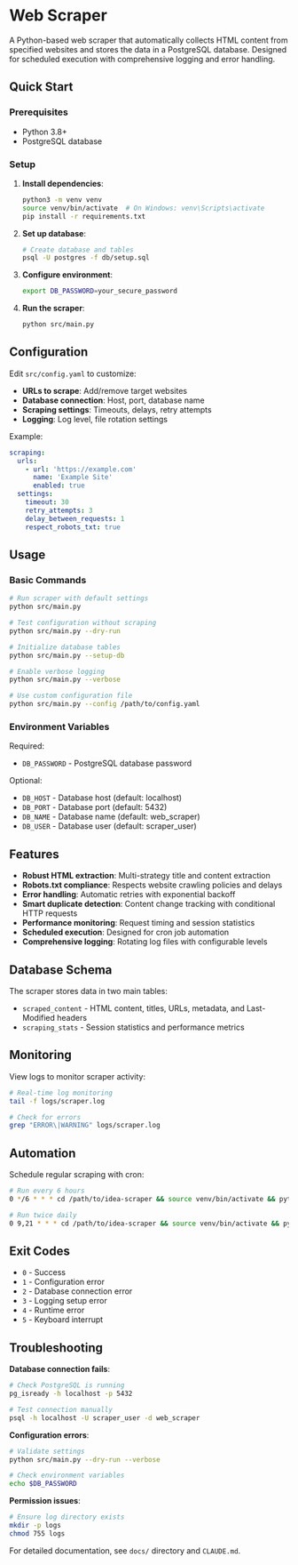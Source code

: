 # Web Scraper

A Python-based web scraper that automatically collects HTML content from specified websites and stores the data in a PostgreSQL database. Designed for scheduled execution with comprehensive logging and error handling.

## Quick Start

### Prerequisites

- Python 3.8+
- PostgreSQL database

### Setup

1. **Install dependencies**:
   ```bash
   python3 -m venv venv
   source venv/bin/activate  # On Windows: venv\Scripts\activate
   pip install -r requirements.txt
   ```

2. **Set up database**:
   ```bash
   # Create database and tables
   psql -U postgres -f db/setup.sql
   ```

3. **Configure environment**:
   ```bash
   export DB_PASSWORD=your_secure_password
   ```

4. **Run the scraper**:
   ```bash
   python src/main.py
   ```

## Configuration

Edit `src/config.yaml` to customize:

- **URLs to scrape**: Add/remove target websites
- **Database connection**: Host, port, database name
- **Scraping settings**: Timeouts, delays, retry attempts
- **Logging**: Log level, file rotation settings

Example:
```yaml
scraping:
  urls:
    - url: 'https://example.com'
      name: 'Example Site'
      enabled: true
  settings:
    timeout: 30
    retry_attempts: 3
    delay_between_requests: 1
    respect_robots_txt: true
```

## Usage

### Basic Commands

```bash
# Run scraper with default settings
python src/main.py

# Test configuration without scraping
python src/main.py --dry-run

# Initialize database tables
python src/main.py --setup-db

# Enable verbose logging
python src/main.py --verbose

# Use custom configuration file
python src/main.py --config /path/to/config.yaml
```

### Environment Variables

Required:
- `DB_PASSWORD` - PostgreSQL database password

Optional:
- `DB_HOST` - Database host (default: localhost)
- `DB_PORT` - Database port (default: 5432)
- `DB_NAME` - Database name (default: web_scraper)
- `DB_USER` - Database user (default: scraper_user)

## Features

- **Robust HTML extraction**: Multi-strategy title and content extraction
- **Robots.txt compliance**: Respects website crawling policies and delays
- **Error handling**: Automatic retries with exponential backoff
- **Smart duplicate detection**: Content change tracking with conditional HTTP requests
- **Performance monitoring**: Request timing and session statistics
- **Scheduled execution**: Designed for cron job automation
- **Comprehensive logging**: Rotating log files with configurable levels

## Database Schema

The scraper stores data in two main tables:

- `scraped_content` - HTML content, titles, URLs, metadata, and Last-Modified headers
- `scraping_stats` - Session statistics and performance metrics

## Monitoring

View logs to monitor scraper activity:
```bash
# Real-time log monitoring
tail -f logs/scraper.log

# Check for errors
grep "ERROR\|WARNING" logs/scraper.log
```

## Automation

Schedule regular scraping with cron:
```bash
# Run every 6 hours
0 */6 * * * cd /path/to/idea-scraper && source venv/bin/activate && python src/main.py

# Run twice daily
0 9,21 * * * cd /path/to/idea-scraper && source venv/bin/activate && python src/main.py
```

## Exit Codes

- `0` - Success
- `1` - Configuration error
- `2` - Database connection error
- `3` - Logging setup error
- `4` - Runtime error
- `5` - Keyboard interrupt

## Troubleshooting

**Database connection fails**:
```bash
# Check PostgreSQL is running
pg_isready -h localhost -p 5432

# Test connection manually
psql -h localhost -U scraper_user -d web_scraper
```

**Configuration errors**:
```bash
# Validate settings
python src/main.py --dry-run --verbose

# Check environment variables
echo $DB_PASSWORD
```

**Permission issues**:
```bash
# Ensure log directory exists
mkdir -p logs
chmod 755 logs
```

For detailed documentation, see `docs/` directory and `CLAUDE.md`.